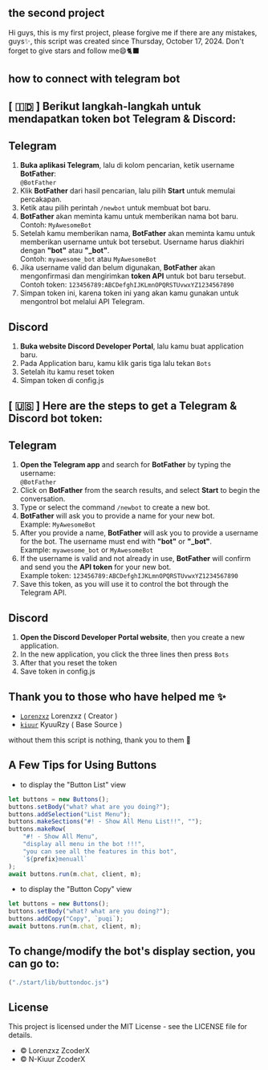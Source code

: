 ## the second project
Hi guys, this is my first project, please forgive me if there are any mistakes, guys✨, this script was created since Thursday, October 17, 2024. Don't forget to give stars and follow me😄🐈‍⬛

## how to connect with telegram bot
## [ 🇮🇩 ] Berikut langkah-langkah untuk mendapatkan token bot Telegram & Discord:

## Telegram
1. **Buka aplikasi Telegram**, lalu di kolom pencarian, ketik username **BotFather**:  
   `@BotFather`
2. Klik **BotFather** dari hasil pencarian, lalu pilih **Start** untuk memulai percakapan.
3. Ketik atau pilih perintah `/newbot` untuk membuat bot baru.
4. **BotFather** akan meminta kamu untuk memberikan nama bot baru.  
   Contoh: `MyAwesomeBot`
5. Setelah kamu memberikan nama, **BotFather** akan meminta kamu untuk memberikan username untuk bot tersebut. Username harus diakhiri dengan **"bot"** atau **"_bot"**.  
   Contoh: `myawesome_bot` atau `MyAwesomeBot`
6. Jika username valid dan belum digunakan, **BotFather** akan mengonfirmasi dan mengirimkan **token API** untuk bot baru tersebut.  
   Contoh token: `123456789:ABCDefghIJKLmnOPQRSTUvwxYZ1234567890`
7. Simpan token ini, karena token ini yang akan kamu gunakan untuk mengontrol bot melalui API Telegram.

## Discord
1. **Buka website Discord Developer Portal**, lalu kamu buat application baru.
2. Pada Application baru, kamu klik garis tiga lalu tekan `Bots`
3. Setelah itu kamu reset token 
4. Simpan token di config.js

## [ 🇺🇸 ] Here are the steps to get a Telegram & Discord bot token:

## Telegram
1. **Open the Telegram app** and search for **BotFather** by typing the username:  
   `@BotFather`
2. Click on **BotFather** from the search results, and select **Start** to begin the conversation.
3. Type or select the command `/newbot` to create a new bot.
4. **BotFather** will ask you to provide a name for your new bot.  
   Example: `MyAwesomeBot`
5. After you provide a name, **BotFather** will ask you to provide a username for the bot. The username must end with **"bot"** or **"_bot"**.  
   Example: `myawesome_bot` or `MyAwesomeBot`
6. If the username is valid and not already in use, **BotFather** will confirm and send you the **API token** for your new bot.  
   Example token: `123456789:ABCDefghIJKLmnOPQRSTUvwxYZ1234567890`
7. Save this token, as you will use it to control the bot through the Telegram API.

## Discord
1. **Open the Discord Developer Portal website**, then you create a new application.
2. In the new application, you click the three lines then press `Bots`
3. After that you reset the token
4. Save token in config.js

## Thank you to those who have helped me ✨

- [`Lorenzxz`](https://github.com/lorenzxz) Lorenzxz ( Creator )
- [`kiuur`](https://github.com/kiuur) KyuuRzy ( Base Source )

without them this script is nothing, thank you to them 💫

## A Few Tips for Using Buttons
- to display the "Button List" view
```javascript
let buttons = new Buttons();
buttons.setBody("what? what are you doing?");
buttons.addSelection("List Menu");
buttons.makeSections("#! - Show All Menu List!!", "");
buttons.makeRow(
    "#! - Show All Menu",
    "display all menu in the bot !!!",
    "you can see all the features in this bot",
    `${prefix}menuall`
);
await buttons.run(m.chat, client, m);
```
- to display the "Button Copy" view
```javascript
let buttons = new Buttons();   
buttons.setBody("what? what are you doing?");
buttons.addCopy("Copy", `puqi`);
await buttons.run(m.chat, client, m);
```
## To change/modify the bot's display section, you can go to:
```javascript
("./start/lib/buttondoc.js")
```

## License

This project is licensed under the MIT License - see the LICENSE file for details.






 
* © Lorenzxz ZcoderX
* © N-Kiuur ZcoderX
